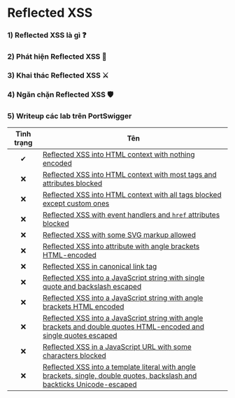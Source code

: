 
# Reflected XSS

### 1) Reflected XSS là gì ❓

### 2) Phát hiện Reflected XSS 🔎

### 3) Khai thác Reflected XSS ⚔

### 4) Ngăn chặn Reflected XSS 🛡

### 5) Writeup các lab trên PortSwigger

| Tình trạng | Tên |
|:-:|-|
| ✔ | [Reflected XSS into HTML context with nothing encoded]() |
| ❌ | [Reflected XSS into HTML context with most tags and attributes blocked]() |
| ❌ | [Reflected XSS into HTML context with all tags blocked except custom ones]() |
| ❌ | [Reflected XSS with event handlers and `href` attributes blocked]() |
| ❌ | [Reflected XSS with some SVG markup allowed]() |
| ❌ | [Reflected XSS into attribute with angle brackets HTML-encoded]() |
| ❌ | [Reflected XSS in canonical link tag]() |
| ❌ | [Reflected XSS into a JavaScript string with single quote and backslash escaped]() |
| ❌ | [Reflected XSS into a JavaScript string with angle brackets HTML encoded]() |
| ❌ | [Reflected XSS into a JavaScript string with angle brackets and double quotes HTML-encoded and single quotes escaped]() |
| ❌ | [Reflected XSS in a JavaScript URL with some characters blocked]() |
| ❌ | [Reflected XSS into a template literal with angle brackets, single, double quotes, backslash and backticks Unicode-escaped]() |
